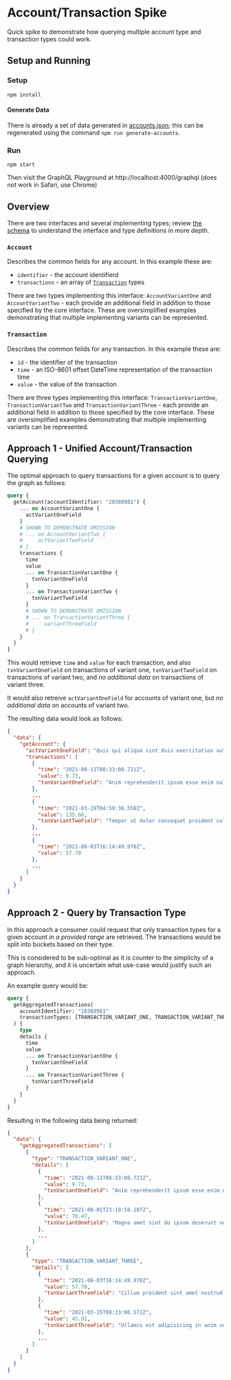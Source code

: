 # Account/Transaction Spike

Quick spike to demonstrate how querying multiple account type and transaction types could work.

## Setup and Running

### Setup

`npm install`

#### Generate Data

There is already a set of data generated in [accounts.json](./accounts.json); this can be regenerated using the command `npm run generate-accounts`.

### Run

`npm start`

Then visit the GraphQL Playground at http://localhost:4000/graphql (does not work in Safari, use Chrome)

## Overview

There are two interfaces and several implementing types; review [the schema](./schema.graphqls) to understand the interface and type definitions in more depth.

### `Account`

Describes the common fields for any account. In this example these are:

- `identifier` - the account identifierd
- `transactions` - an array of [`Transaction`](#Transaction) types

There are two types implementing this interface: `AccountVariantOne` and `AccountVariantTwo` - each provide an additional field in addition to those specified by the core interface. These are oversimplified examples demonstrating that multiple implementing variants can be represented.

### `Transaction`

Describes the common feilds for any transaction. In this example these are:

- `id` - the identifier of the transaction
- `time` - an ISO-8601 offset DateTime representation of the transaction time
- `value` - the value of the transaction

There are three types implementing this interface: `TransactionVariantOne`, `TransactionVariantTwo` and `TransactionVariantThree` - each provide an additional field in addition to those specified by the core interface. These are oversimplified examples demonstrating that multiple implementing variants can be represented.

## Approach 1 - Unified Account/Transaction Querying

The optimal approach to query transactions for a given account is to query the graph as follows:

```graphql
query {
  getAccount(accountIdentifier: "28388981") {
    ... on AccountVariantOne {
      actVariantOneField
    }
    # SHOWN TO DEMONSTRATE OMISSION
    # ... on AccountVariantTwo {
    #     actVariantTwoField
    # }
    transactions {
      time
      value
      ... on TransactionVariantOne {
        txnVariantOneField
      }
      ... on TransactionVariantTwo {
        txnVariantTwoField
      }
      # SHOWN TO DEMONSTRATE OMISSION
      # ... on TransactionVariantThree {
      # 	variantThreeField
      # }
    }
  }
}
```

This would retrieve `time` and `value` for each transaction, and also `txnVariantOneField` on transactions of variant one, `txnVariantTwoField` on transactions of variant two, and _no additional data_ on transactions of variant three.

It would also retreive `actVariantOneField` for accounts of variant one, but _no additional data_ on accounts of variant two.

The resulting data would look as follows:

```json
{
  "data": {
    "getAccount": {
      "actVariantOneField": "Quis qui aliqua sint duis exercitation aute culpa nostrud.",
      "transactions": [
        {
          "time": "2021-08-11T08:33:08.721Z",
          "value": 9.73,
          "txnVariantOneField": "Anim reprehenderit ipsum esse enim nulla laboris labore incididunt."
        },
        ...
        {
          "time": "2021-03-28T04:59:36.558Z",
          "value": 135.66,
          "txnVariantTwoField": "Tempor ut dolor consequat proident culpa proident elit ullamco commodo nostrud commodo ullamco."
        },
        ...
        {
          "time": "2021-08-03T16:14:49.970Z",
          "value": 57.78
        },
        ...
      ]
    }
  }
}
```

## Approach 2 - Query by Transaction Type

In this approach a consumer could request that only transaction types for a given account _in a provided range_ are retrieved. The transactions would be split into buckets based on their type.

This is considered to be sub-optimal as it is counter to the simplicity of a graph hierarchy, and it is uncertain what use-case would justify such an approach.

An example query would be:

```graphql
query {
  getAggregatedTransactions(
    accountIdentifier: "28388981"
    transactionTypes: [TRANSACTION_VARIANT_ONE, TRANSACTION_VARIANT_THREE]
  ) {
    type
    details {
      time
      value
      ... on TransactionVariantOne {
        txnVariantOneField
      }
      ... on TransactionVariantThree {
        txnVariantThreeField
      }
    }
  }
}
```

Resulting in the following data being returned:

```json
{
  "data": {
    "getAggregatedTransactions": [
      {
        "type": "TRANSACTION_VARIANT_ONE",
        "details": [
          {
            "time": "2021-08-11T08:33:08.721Z",
            "value": 9.73,
            "txnVariantOneField": "Anim reprehenderit ipsum esse enim nulla laboris labore incididunt."
          },
          {
            "time": "2021-08-01T23:10:58.107Z",
            "value": 70.47,
            "txnVariantOneField": "Magna amet sint do ipsum deserunt veniam mollit."
          },
          ...
        ]
      },
      {
        "type": "TRANSACTION_VARIANT_THREE",
        "details": [
          {
            "time": "2021-08-03T16:14:49.970Z",
            "value": 57.78,
            "txnVariantThreeField": "Cillum proident sint amet nostrud ad labore qui anim dolor culpa adipisicing nulla."
          },
          {
            "time": "2021-03-15T08:33:06.571Z",
            "value": 45.91,
            "txnVariantThreeField": "Ullamco est adipisicing in anim veniam."
          },
          ...
        ]
      }
    ]
  }
}
```
